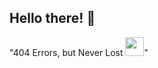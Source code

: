 ## Hello there! 👋
"404 Errors, but Never Lost <img src="https://media.giphy.com/media/WUlplcMpOCEmTGBtBW/giphy.gif" width="30">"
